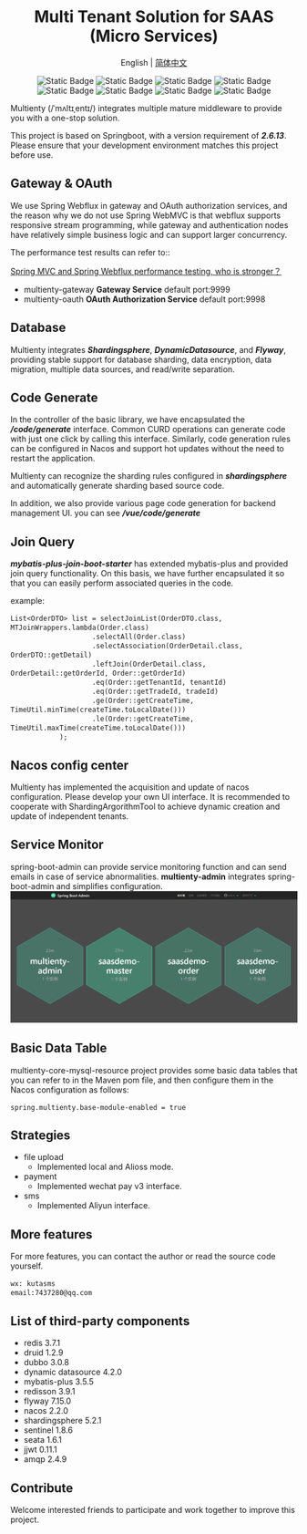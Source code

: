 
<div align="center">
  
# Multi Tenant Solution for SAAS (Micro Services)

English | [简体中文](./README.zh.md)

![Static Badge](https://img.shields.io/badge/springboot-2.6.13-blue)
![Static Badge](https://img.shields.io/badge/dubbo-3.0.8-red)
![Static Badge](https://img.shields.io/badge/nacos-2.2.0-brightgreen)
![Static Badge](https://img.shields.io/badge/seata-1.6.1-fedcba)
![Static Badge](https://img.shields.io/badge/spring_boot_admin-2.6.11-blue)
![Static Badge](https://img.shields.io/badge/shardingsphere-5.2.1-yellow)
![Static Badge](https://img.shields.io/badge/sentinel-1.8.6-8A2BE2)
![Static Badge](https://img.shields.io/badge/mybatis_plus-3.5.5-blue)

</div>

Multienty (/ˈmʌltɪˌentɪ/) integrates multiple mature middleware to provide you with a one-stop solution.

This project is based on Springboot, with a version requirement of ***2.6.13***. Please ensure that your development environment matches this project before use.

## Gateway & OAuth
We use Spring Webflux in gateway and OAuth authorization services, and the reason why we do not use Spring WebMVC is that webflux supports responsive stream programming, while gateway and authentication nodes have relatively simple business logic and can support larger concurrency.

The performance test results can refer to::

[Spring MVC and Spring Webflux performance testing, who is stronger？](https://www.cnblogs.com/hefeng2014/p/17759037.html)


- multienty-gateway **Gateway Service** default port:9999
- multienty-oauth **OAuth Authorization Service** default port:9998


## Database

Multienty integrates ***Shardingsphere***, ***DynamicDatasource***, and ***Flyway***, providing stable support for database sharding, data encryption, data migration, multiple data sources, and read/write separation.

## Code Generate
In the controller of the basic library, we have encapsulated the ***/code/generate*** interface. Common CURD operations can generate code with just one click by calling this interface. Similarly, code generation rules can be configured in Nacos and support hot updates without the need to restart the application.

Multienty can recognize the sharding rules configured in ***shardingsphere*** and automatically generate sharding based source code.

In addition, we also provide various page code generation for backend management UI. you can see ***/vue/code/generate***

## Join Query

***mybatis-plus-join-boot-starter*** has extended mybatis-plus and provided join query functionality. On this basis, we have further encapsulated it so that you can easily perform associated queries in the code.

example:
```
List<OrderDTO> list = selectJoinList(OrderDTO.class, MTJoinWrappers.lambda(Order.class)
                    .selectAll(Order.class)
                    .selectAssociation(OrderDetail.class, OrderDTO::getDetail)
                    .leftJoin(OrderDetail.class, OrderDetail::getOrderId, Order::getOrderId)
                    .eq(Order::getTenantId, tenantId)
                    .eq(Order::getTradeId, tradeId)
                    .ge(Order::getCreateTime, TimeUtil.minTime(createTime.toLocalDate()))
                    .le(Order::getCreateTime, TimeUtil.maxTime(createTime.toLocalDate()))
            );
```

## Nacos config center
Multienty has implemented the acquisition and update of nacos configuration. Please develop your own UI interface. It is recommended to cooperate with ShardingArgorithmTool to achieve dynamic creation and update of independent tenants.

## Service Monitor
spring-boot-admin can provide service monitoring function and can send emails in case of service abnormalities. **multienty-admin** integrates spring-boot-admin and simplifies configuration.
![spring boot admin](./doc/images/spring_boot_admin.png)

## Basic Data Table
multienty-core-mysql-resource project provides some basic data tables that you can refer to in the Maven pom file, and then configure them in the Nacos configuration as follows:
```
spring.multienty.base-module-enabled = true
```
## Strategies
- file upload
    - Implemented local and Alioss mode.
- payment
    - Implemented wechat pay v3 interface.
- sms
    - Implemented Aliyun interface.

## More features
For more features, you can contact the author or read the source code yourself.
```
wx: kutasms
email:7437280@qq.com
```

## List of third-party components
- redis 3.7.1
- druid 1.2.9
- dubbo 3.0.8
- dynamic datasource 4.2.0
- mybatis-plus 3.5.5
- redisson 3.9.1
- flyway 7.15.0
- nacos 2.2.0
- shardingsphere 5.2.1
- sentinel 1.8.6
- seata 1.6.1
- jjwt 0.11.1
- amqp 2.4.9


## Contribute

Welcome interested friends to participate and work together to improve this project.
